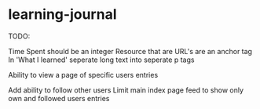 # learning-journal
 
TODO:

Time Spent should be an integer
Resource that are URL's are an anchor tag
In 'What I learned' seperate long text into seperate p tags

Ability to view a page of specific users entries

Add ability to follow other users
Limit main index page feed to show only own and followed users entries